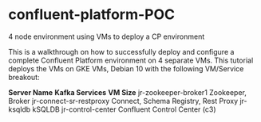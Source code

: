 # confluent-platform-POC
4 node environment using VMs to deploy a CP environment



This is a walkthrough on how to successfully deploy and configure a complete Confluent Platform environment on 4 separate VMs.   This tutorial deploys the VMs on GKE VMs, Debian 10 with the following VM/Service breakout:

 **Server Name**                 **Kafka Services**                        **VM Size**
 jr-zookeeper-broker1            Zookeeper, Broker
 jr-connect-sr-restproxy         Connect, Schema Registry, Rest Proxy
 jr-ksqldb                       kSQLDB
 jr-control-center               Confluent Control Center (c3)
